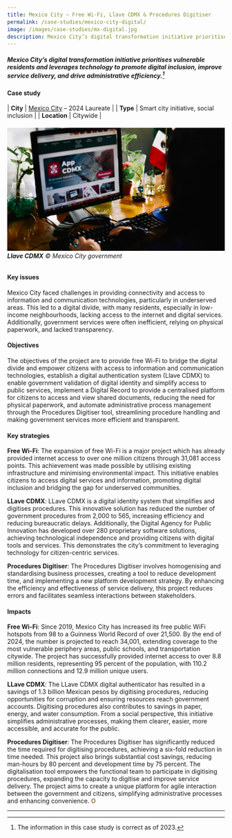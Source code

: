 ```yaml
---
title: Mexico City – Free Wi-Fi, Llave CDMX & Procedures Digitiser
permalink: /case-studies/mexico-city-digital/
image: /images/case-studies/mx-digital.jpg
description: Mexico City’s digital transformation initiative prioritises vulnerable residents and leverages technology to promote digital inclusion, improve service delivery, and drive administrative efficiency.
---
```


##### Mexico City’s digital transformation initiative prioritises vulnerable residents and leverages technology to promote digital inclusion, improve service delivery, and drive administrative efficiency.[^1]

#### **Case study**

| **City** | [Mexico City](/mexico-city/) – 2024 Laureate |
| **Type** | Smart city initiative, social inclusion |
| **Location** | Citywide |

###### ![Llave CDMX](/images/case-studies/mx-digital.jpg)**Llave CDMX** © Mexico City government

#### **Key issues**

Mexico City faced challenges in providing connectivity and access to information and communication technologies, particularly in underserved areas. This led to a digital divide, with many residents, especially in low-income neighbourhoods, lacking access to the internet and digital services. Additionally, government services were often inefficient, relying on physical paperwork, and lacked transparency.

#### **Objectives**

The objectives of the project are to provide free Wi-Fi to bridge the digital divide and empower citizens with access to information and communication technologies, establish a digital authentication system (Llave CDMX) to enable government validation of digital identity and simplify access to public services, implement a Digital Record to provide a centralised platform for citizens to access and view shared documents, reducing the need for physical paperwork, and automate administrative process management through the Procedures Digitiser tool, streamlining procedure handling and making government services more efficient and transparent.

#### **Key strategies**

**Free Wi-Fi**: The expansion of free Wi-Fi is a major project which has already provided internet access to over one million citizens through 31,081 access points. This achievement was made possible by utilising existing infrastructure and minimising environmental impact. This initiative enables citizens to access digital services and information, promoting digital inclusion and bridging the gap for underserved communities.

**LLave CDMX**: LLave CDMX is a digital identity system that simplifies and digitises procedures. This innovative solution has reduced the number of government procedures from 2,000 to 565, increasing efficiency and reducing bureaucratic delays. Additionally, the Digital Agency for Public Innovation has developed over 280 proprietary software solutions, achieving technological independence and providing citizens with digital tools and services. This demonstrates the city’s commitment to leveraging technology for citizen-centric services.

**Procedures Digitiser**: The Procedures Digitiser involves homogenising and standardising business processes, creating a tool to reduce development time, and implementing a new platform development strategy. By enhancing the efficiency and effectiveness of service delivery, this project reduces errors and facilitates seamless interactions between stakeholders.

#### **Impacts**

**Free Wi-Fi**: Since 2019, Mexico City has increased its free public WiFi hotspots from 98 to a Guinness World Record of over 21,500. By the end of 2024, the number is projected to reach 34,001, extending coverage to the most vulnerable periphery areas, public schools, and transportation citywide. The project has successfully provided internet access to over 8.8 million residents, representing 95 percent of the population, with 110.2 million connections and 12.9 million unique users.

**LLave CDMX**: The LLave CDMX digital authenticator has resulted in a savings of 1.3 billion Mexican pesos by digitising procedures, reducing opportunities for corruption and ensuring resources reach government accounts. Digitising procedures also contributes to savings in paper, energy, and water consumption. From a social perspective, this initiative simplifies administrative processes, making them clearer, easier, more accessible, and accurate for the public.

**Procedures Digitiser**: The Procedures Digitiser has significantly reduced the time required for digitising procedures, achieving a six-fold reduction in time needed. This project also brings substantial cost savings, reducing man-hours by 80 percent and development time by 75 percent. The digitalisation tool empowers the functional team to participate in digitising procedures, expanding the capacity to digitise and improve service delivery. The project aims to create a unique platform for agile interaction between the government and citizens, simplifying administrative processes and enhancing convenience. **<font color="#967942">O</font>**

---

[^1]: The information in this case study is correct as of 2023.
